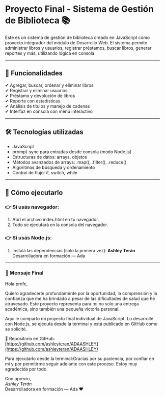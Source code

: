 # Proyecto Final - Sistema de Gestión de Biblioteca 📚

Este es un sistema de gestión de biblioteca creado en JavaScript como proyecto integrador del módulo de Desarrollo Web. El sistema permite administrar libros y usuarios, registrar préstamos, buscar libros, generar reportes y más, utilizando lógica en consola.

---

## 🧠 Funcionalidades

✔ Agregar, buscar, ordenar y eliminar libros  
✔ Registrar y eliminar usuarios  
✔ Préstamo y devolución de libros  
✔ Reporte con estadísticas  
✔ Análisis de títulos y manejo de cadenas  
✔ Interfaz en consola con menú interactivo

---

## 🛠 Tecnologías utilizadas

- JavaScript
- prompt-sync para entradas desde consola (modo Node.js)
- Estructuras de datos: arrays, objetos
- Métodos avanzados de arrays: .map(), .filter(), .reduce()
- Algoritmos de búsqueda y ordenamiento
- Control de flujo: if, switch, while

---

## 🚀 Cómo ejecutarlo

### 👉 Si usás navegador:
1. Abrí el archivo index.html en tu navegador.
2. Todo se ejecutará en la consola del navegador.

### 👉 Si usás Node.js:
1. Instalá las dependencias (solo la primera vez):
**Ashley Terán**  
Desarrolladora en formación — Ada 
---

### 💌 Mensaje Final

Hola profe,

Quiero agradecerle profundamente por la oportunidad, la comprensión y la confianza que me ha brindado a pesar de las dificultades de salud que he atravesado. Este proyecto representa para mí no solo una entrega académica, sino también una pequeña victoria personal.

Aquí le comparto mi proyecto final individual de JavaScript. Lo desarrollé con Node.js, se ejecuta desde la terminal y está publicado en GitHub como se solicitó.

🔗 Repositorio en GitHub:  
[https://github.com/ashleyteran/ADAASHLEY](https://github.com/ashleyteran/ADAASHLEY)

Para ejecutarlo desde la terminal:Gracias por su paciencia, por confiar en mí y por permitirme seguir adelante con este proceso. Estoy muy agradecida por todo.

Con aprecio,  
*Ashley Terán*  
Desarrolladora en formación — Ada ❤